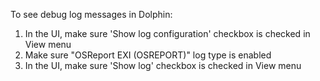 To see debug log messages in Dolphin:

1) In the UI, make sure 'Show log configuration' checkbox is checked in View menu
2) Make sure "OSReport EXI (OSREPORT)" log type is enabled
3) In the UI, make sure 'Show log' checkbox is checked in View menu
